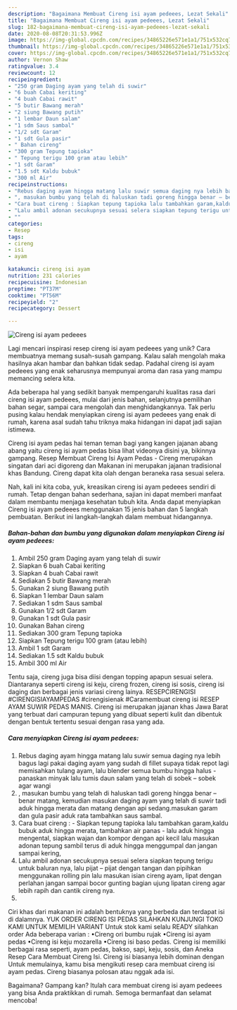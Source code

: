 ```yaml
---
description: "Bagaimana Membuat Cireng isi ayam pedeees, Lezat Sekali"
title: "Bagaimana Membuat Cireng isi ayam pedeees, Lezat Sekali"
slug: 182-bagaimana-membuat-cireng-isi-ayam-pedeees-lezat-sekali
date: 2020-08-08T20:31:53.996Z
image: https://img-global.cpcdn.com/recipes/34865226e571e1a1/751x532cq70/cireng-isi-ayam-pedeees-foto-resep-utama.jpg
thumbnail: https://img-global.cpcdn.com/recipes/34865226e571e1a1/751x532cq70/cireng-isi-ayam-pedeees-foto-resep-utama.jpg
cover: https://img-global.cpcdn.com/recipes/34865226e571e1a1/751x532cq70/cireng-isi-ayam-pedeees-foto-resep-utama.jpg
author: Vernon Shaw
ratingvalue: 3.4
reviewcount: 12
recipeingredient:
- "250 gram Daging ayam yang telah di suwir"
- "6 buah Cabai keriting"
- "4 buah Cabai rawit"
- "5 butir Bawang merah"
- "2 siung Bawang putih"
- "1 lembar Daun salam"
- "1 sdm Saus sambal"
- "1/2 sdt Garam"
- "1 sdt Gula pasir"
- " Bahan cireng"
- "300 gram Tepung tapioka"
- " Tepung terigu 100 gram atau lebih"
- "1 sdt Garam"
- "1.5 sdt Kaldu bubuk"
- "300 ml Air"
recipeinstructions:
- "Rebus daging ayam hingga matang lalu suwir semua daging nya lebih bagus lagi pakai daging ayam yang sudah di fillet supaya tidak repot lagi memisahkan tulang ayam, lalu blender semua bumbu hingga halus panaskan minyak lalu tumis daun salam yang telah di sobek – sobek agar wangi"
- ", masukan bumbu yang telah di haluskan tadi goreng hingga benar – benar matang, kemudian masukan daging ayam yang telah di suwir tadi aduk hingga merata dan matang dengan api sedang.masukan garam dan gula pasir aduk rata tambahkan saus sambal."
- "Cara buat cireng : Siapkan tepung tapioka lalu tambahkan garam,kaldu bubuk aduk hingga merata, tambahkan air panas lalu aduk hingga mengental, siapkan wajan dan kompor dengan api kecil lalu masukan adonan tepung sambil terus di aduk hingga menggumpal dan jangan sampai kering,"
- "Lalu ambil adonan secukupnya sesuai selera siapkan tepung terigu untuk baluran nya, lalu pijat – pijat dengan tangan dan pipihkan menggunakan rolling pin lalu masukan isian cireng ayam, lipat dengan perlahan jangan sampai bocor gunting bagian ujung lipatan cireng agar lebih rapih dan cantik cireng nya."
- ""
categories:
- Resep
tags:
- cireng
- isi
- ayam

katakunci: cireng isi ayam 
nutrition: 231 calories
recipecuisine: Indonesian
preptime: "PT37M"
cooktime: "PT56M"
recipeyield: "2"
recipecategory: Dessert

---
```



![Cireng isi ayam pedeees](https://img-global.cpcdn.com/recipes/34865226e571e1a1/751x532cq70/cireng-isi-ayam-pedeees-foto-resep-utama.jpg)

Lagi mencari inspirasi resep cireng isi ayam pedeees yang unik? Cara membuatnya memang susah-susah gampang. Kalau salah mengolah maka hasilnya akan hambar dan bahkan tidak sedap. Padahal cireng isi ayam pedeees yang enak seharusnya mempunyai aroma dan rasa yang mampu memancing selera kita.

Ada beberapa hal yang sedikit banyak mempengaruhi kualitas rasa dari cireng isi ayam pedeees, mulai dari jenis bahan, selanjutnya pemilihan bahan segar, sampai cara mengolah dan menghidangkannya. Tak perlu pusing kalau hendak menyiapkan cireng isi ayam pedeees yang enak di rumah, karena asal sudah tahu triknya maka hidangan ini dapat jadi sajian istimewa.

Cireng isi ayam pedas hai teman teman bagi yang kangen jajanan abang abang yaitu cireng isi ayam pedas bisa lihat videonya disini ya, bikinnya gampang. Resep Membuat Cireng Isi Ayam Pedas - Cireng merupakan singatan dari aci digoreng dan Makanan ini merupakan jajanan tradisional khas Bandung. Cireng dapat kita olah dengan beraneka rasa sesuai selera.


Nah, kali ini kita coba, yuk, kreasikan cireng isi ayam pedeees sendiri di rumah. Tetap dengan bahan sederhana, sajian ini dapat memberi manfaat dalam membantu menjaga kesehatan tubuh kita. Anda dapat menyiapkan Cireng isi ayam pedeees menggunakan 15 jenis bahan dan 5 langkah pembuatan. Berikut ini langkah-langkah dalam membuat hidangannya.

<!--inarticleads1-->

##### Bahan-bahan dan bumbu yang digunakan dalam menyiapkan Cireng isi ayam pedeees:

1. Ambil 250 gram Daging ayam yang telah di suwir
1. Siapkan 6 buah Cabai keriting
1. Siapkan 4 buah Cabai rawit
1. Sediakan 5 butir Bawang merah
1. Gunakan 2 siung Bawang putih
1. Siapkan 1 lembar Daun salam
1. Sediakan 1 sdm Saus sambal
1. Gunakan 1/2 sdt Garam
1. Gunakan 1 sdt Gula pasir
1. Gunakan  Bahan cireng
1. Sediakan 300 gram Tepung tapioka
1. Siapkan  Tepung terigu 100 gram (atau lebih)
1. Ambil 1 sdt Garam
1. Sediakan 1.5 sdt Kaldu bubuk
1. Ambil 300 ml Air


Tentu saja, cireng juga bisa diisi dengan topping apapun sesuai selera. Diantaranya seperti cireng isi keju, cireng frozen, cireng isi sosis, cireng isi daging dan berbagai jenis variasi cireng lainya. RESEPCIRENGISI #CIRENGISIAYAMPEDAS #cirengisienak #Caramembuat cireng isi RESEP AYAM SUWIR PEDAS MANIS. Cireng isi merupakan jajanan khas Jawa Barat yang terbuat dari campuran tepung yang dibuat seperti kulit dan dibentuk dengan bentuk tertentu sesuai dengan rasa yang ada. 

<!--inarticleads2-->

##### Cara menyiapkan Cireng isi ayam pedeees:

1. Rebus daging ayam hingga matang lalu suwir semua daging nya lebih bagus lagi pakai daging ayam yang sudah di fillet supaya tidak repot lagi memisahkan tulang ayam, lalu blender semua bumbu hingga halus - panaskan minyak lalu tumis daun salam yang telah di sobek – sobek agar wangi
1. , masukan bumbu yang telah di haluskan tadi goreng hingga benar – benar matang, kemudian masukan daging ayam yang telah di suwir tadi aduk hingga merata dan matang dengan api sedang.masukan garam dan gula pasir aduk rata tambahkan saus sambal.
1. Cara buat cireng : - Siapkan tepung tapioka lalu tambahkan garam,kaldu bubuk aduk hingga merata, tambahkan air panas - lalu aduk hingga mengental, siapkan wajan dan kompor dengan api kecil lalu masukan adonan tepung sambil terus di aduk hingga menggumpal dan jangan sampai kering,
1. Lalu ambil adonan secukupnya sesuai selera siapkan tepung terigu untuk baluran nya, lalu pijat – pijat dengan tangan dan pipihkan menggunakan rolling pin lalu masukan isian cireng ayam, lipat dengan perlahan jangan sampai bocor gunting bagian ujung lipatan cireng agar lebih rapih dan cantik cireng nya.
1. 


Ciri khas dari makanan ini adalah bentuknya yang berbeda dan terdapat isi di dalamnya. YUK ORDER CIRENG ISI PEDAS SILAHKAN KUNJUNGI TOKO KAMI UNTUK MEMILIH VARIANT Untuk stok kami selalu READY silahkan order Ada beberapa varian : •Cireng ori bumbu rujak •Cireng isi ayam pedas •Cireng isi keju mozarella •Cireng isi baso pedas. Cireng isi memiliki berbagai rasa seperti, ayam pedas, bakso, sapi, keju, sosis, dan Aneka Resep Cara Membuat Cireng Isi. Cireng isi biasanya lebih dominan dengan Untuk memulainya, kamu bisa mengikuti resep cara membuat cireng isi ayam pedas. Cireng biasanya polosan atau nggak ada isi. 

Bagaimana? Gampang kan? Itulah cara membuat cireng isi ayam pedeees yang bisa Anda praktikkan di rumah. Semoga bermanfaat dan selamat mencoba!
